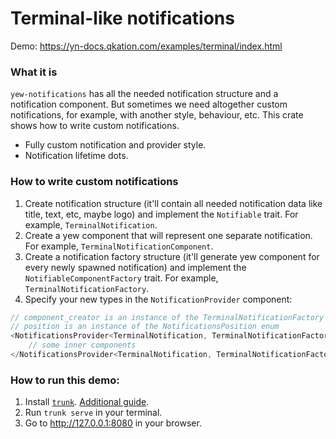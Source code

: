 
# Terminal-like notifications

Demo: https://yn-docs.qkation.com/examples/terminal/index.html

### What it is

`yew-notifications` has all the needed notification structure and a notification component. But sometimes we need altogether custom notifications, for example, with another style, behaviour, etc. This crate shows how to write custom notifications.

* Fully custom notification and provider style.
* Notification lifetime dots.

### How to write custom notifications

1. Create notification structure (it'll contain all needed notification data like title, text, etc, maybe logo) and implement the `Notifiable` trait. For example, `TerminalNotification`.
2. Create a yew component that will represent one separate notification. For example, `TerminalNotificationComponent`.
3. Create a notification factory structure (it'll generate yew component for every newly spawned notification) and implement the `NotifiableComponentFactory` trait. For example, `TerminalNotificationFactory`.
4. Specify your new types in the `NotificationProvider` component:
```Rust
// component_creator is an instance of the TerminalNotificationFactory
// position is an instance of the NotificationsPosition enum
<NotificationsProvider<TerminalNotification, TerminalNotificationFactory> {component_creator} {position}>
    // some inner components
</NotificationsProvider<TerminalNotification, TerminalNotificationFactory>>
```

### How to run this demo:

1. Install [`trunk`](https://github.com/thedodd/trunk). [Additional guide](https://yew.rs/docs/next/getting-started/introduction#install-trunk).
2. Run `trunk serve` in your terminal.
3. Go to http://127.0.0.1:8080 in your browser.
